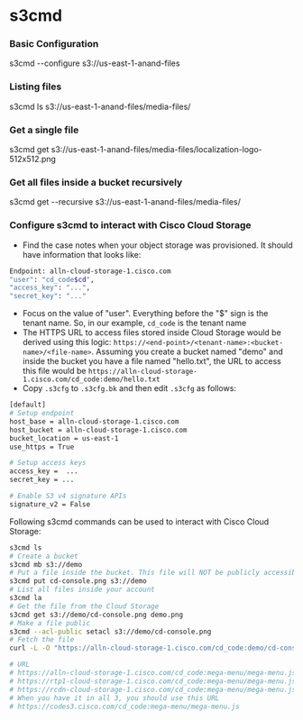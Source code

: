 # s3cmd

### Basic Configuration
s3cmd --configure s3://us-east-1-anand-files

### Listing files
s3cmd ls s3://us-east-1-anand-files/media-files/

### Get a single file
s3cmd get s3://us-east-1-anand-files/media-files/localization-logo-512x512.png

### Get all files inside a bucket recursively
s3cmd get --recursive s3://us-east-1-anand-files/media-files/

### Configure s3cmd to interact with Cisco Cloud Storage

- Find the case notes when your object storage was provisioned. It should have information that looks like:

```bash
Endpoint: alln-cloud-storage-1.cisco.com
"user": "cd_code$cd",
"access_key": "...",
"secret_key": "..."
```
- Focus on the value of "user". Everything before the "$" sign is the tenant name. So, in our example, `cd_code` is the tenant name
- The HTTPS URL to access files stored inside Cloud Storage would be derived using this logic: `https://<end-point>/<tenant-name>:<bucket-name>/<file-name>`. Assuming you create a bucket named "demo" and inside the bucket you have a file named "hello.txt", the URL to access this file would be `https://alln-cloud-storage-1.cisco.com/cd_code:demo/hello.txt`
- Copy `.s3cfg` to `.s3cfg.bk` and then edit `.s3cfg` as follows:

```bash
[default]
# Setup endpoint
host_base = alln-cloud-storage-1.cisco.com
host_bucket = alln-cloud-storage-1.cisco.com
bucket_location = us-east-1
use_https = True

# Setup access keys
access_key =  ...
secret_key = ...

# Enable S3 v4 signature APIs
signature_v2 = False
```

Following s3cmd commands can be used to interact with Cisco Cloud Storage:

```bash
s3cmd ls
# Create a bucket
s3cmd mb s3://demo
# Put a file inside the bucket. This file will NOT be publicly accessible
s3cmd put cd-console.png s3://demo
# List all files inside your account
s3cmd la
# Get the file from the Cloud Storage
s3cmd get s3://demo/cd-console.png demo.png
# Make a file public
s3cmd --acl-public setacl s3://demo/cd-console.png
# Fetch the file
curl -L -O "https://alln-cloud-storage-1.cisco.com/cd_code:demo/cd-console.png"
```

```bash
# URL
# https://alln-cloud-storage-1.cisco.com/cd_code:mega-menu/mega-menu.js
# https://rtp1-cloud-storage-1.cisco.com/cd_code:mega-menu/mega-menu.js
# https://rcdn-cloud-storage-1.cisco.com/cd_code:mega-menu/mega-menu.js
# When you have it in all 3, you should use this URL
# https://codes3.cisco.com/cd_code:mega-menu/mega-menu.js